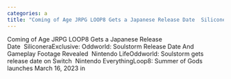 ```yaml
---
categories: a
title: "Coming of Age JRPG LOOP8 Gets a Japanese Release Date  Siliconera"
---
```

Coming of Age JRPG LOOP8 Gets a Japanese Release Date&nbsp;&nbsp;SiliconeraExclusive: Oddworld: Soulstorm Release Date And Gameplay Footage Revealed&nbsp;&nbsp;Nintendo LifeOddworld: Soulstorm gets release date on Switch&nbsp;&nbsp;Nintendo EverythingLoop8: Summer of Gods launches March 16, 2023 in 